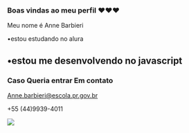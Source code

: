 ### Boas vindas ao meu perfil ❤️❤️❤️

Meu nome é Anne Barbieri

•estou estudando no alura

•estou me desenvolvendo no javascript 
-
### Caso Queria entrar Em contato

Anne.barbieri@escola.pr.gov.br

+55 (44)9939-4011



![](https://itunes.apple.com/app/apple-store/id917932200?pt=39040802&ct=Media1GIFV2&mt=8)
